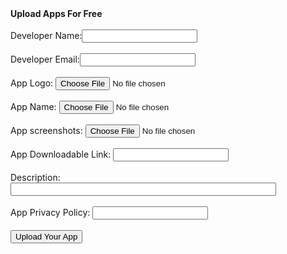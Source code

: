 ﻿<!DOCTYPE html>
<html>
<head>
	<tittle><b>Upload Apps For Free</b></tittle><br/><br/>
</head>
<link rel="stylesheet" type="text/css" href="styles.css" media="all">
<body>
<form>
	Developer Name:<input type="text" name="name" required/><br/><br/>
        Developer Email:<input type="email" name="mail" required/><br/><br/>
	App Logo: <input type="file" accept="photo" required/><br/><br/>
	App Name: <input type="file" accept="photo" required/><br/><br/>
	App screenshots: <input type="file" accept="photo" required/><br/><br/>
	App Downloadable Link: <input type="url" accept="url" required/><br/><br/>
	Description: <input type="text" name="mesaage" size=50px required/><br/><br/>
	App Privacy Policy: <input type="text" name="name" required/><br/><br/>
	<button>Upload Your App</button>
</form>
</body>
</html>	
